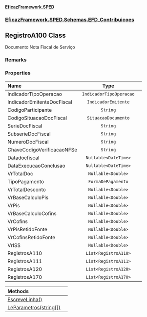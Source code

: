 #### [EficazFramework.SPED](EficazFrameworkSPED.md 'EficazFramework SPED')
### [EficazFramework.SPED.Schemas.EFD_Contribuicoes](EficazFramework.SPED.Schemas.EFD_Contribuicoes.md 'EficazFramework.SPED.Schemas.EFD_Contribuicoes')

## RegistroA100 Class

Documento Nota Fiscal de Serviço

### Remarks
### Properties

| Name | Type | |
| :--- | :---: | :--- |
| IndicadorTipoOperacao | `IndicadorTipoOperacao` |  |
| IndicadorEmitenteDocFiscal | `IndicadorEmitente` |  |
| CodigoParticipante | `String` |  |
| CodigoSituacaoDocFiscal | `SituacaoDocumento` |  |
| SerieDocFiscal | `String` |  |
| SubserieDocFiscal | `String` |  |
| NumeroDocFiscal | `String` |  |
| ChaveCodigoVerificacaoNFSe | `String` |  |
| Datadocfiscal | `Nullable<DateTime>` |  |
| DataExecucaoConclusao | `Nullable<DateTime>` |  |
| VrTotalDoc | `Nullable<Double>` |  |
| TipoPagamento | `FormaDePagamento` |  |
| VrTotalDesconto | `Nullable<Double>` |  |
| VrBaseCalculoPis | `Nullable<Double>` |  |
| VrPis | `Nullable<Double>` |  |
| VrBaseCalculoCofins | `Nullable<Double>` |  |
| VrCofins | `Nullable<Double>` |  |
| VrPisRetidoFonte | `Nullable<Double>` |  |
| VrCofinsRetidoFonte | `Nullable<Double>` |  |
| VrISS | `Nullable<Double>` |  |
| RegistrosA110 | `List<RegistroA110>` |  |
| RegistrosA111 | `List<RegistroA111>` |  |
| RegistrosA120 | `List<RegistroA120>` |  |
| RegistrosA170 | `List<RegistroA170>` |  |

| Methods | |
| :--- | :--- |
| [EscreveLinha()](EficazFramework.SPED.Schemas.EFD_Contribuicoes/RegistroA100/EscreveLinha().md 'EficazFramework.SPED.Schemas.EFD_Contribuicoes.RegistroA100.EscreveLinha()') | |
| [LeParametros(string[])](EficazFramework.SPED.Schemas.EFD_Contribuicoes/RegistroA100/LeParametros(string[]).md 'EficazFramework.SPED.Schemas.EFD_Contribuicoes.RegistroA100.LeParametros(string[])') | |
